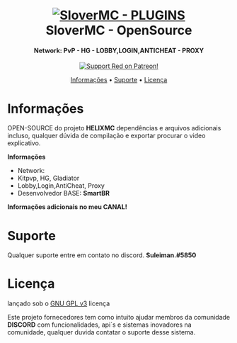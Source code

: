 <h1 align="center">
  <br>
  <a href="https://github.com/SuleimanDEV/HelixMC"><img src="https://i.imgur.com/rh6QjWr.png" alt="SloverMC - PLUGINS"></a>
  <br>
  SloverMC - OpenSource
  <br>
</h1>

<h4 align="center">Network: PvP - HG - LOBBY,LOGIN,ANTICHEAT - PROXY</h4>

<p align="center">
  <a href="https://www.patreon.com/Red_Devs">
    <img src="https://img.shields.io/badge/Support-Red!-red.svg" alt="Support Red on Patreon!">
  </a>
</p>

<p align="center">
  <a href="#Funcionalidades">Informações</a>
  •
  <a href="#suporte">Suporte</a>
  •
  <a href="#licença">Licença</a>
</p>

# Informações

OPEN-SOURCE do projeto **HELIXMC** dependências e arquivos adicionais incluso, qualquer dúvida de compilação e exportar procurar o video explicativo.

**Informações**

- Network:
- Kitpvp, HG, Gladiator
- Lobby,Login,AntiCheat, Proxy
- Desenvolvedor BASE: **SmartBR**

**Informações adicionais no meu CANAL!**

# Suporte

Qualquer suporte entre em contato no discord. **Suleiman.#5850**

# Licença

lançado sob o [GNU GPL v3](https://www.gnu.org/licenses/gpl-3.0.en.html) licença

Este projeto fornecedores tem como intuito ajudar membros da comunidade **DISCORD** com funcionalidades, api´s e sistemas inovadores na comunidade, qualquer duvida contatar o suporte desse sistema.

